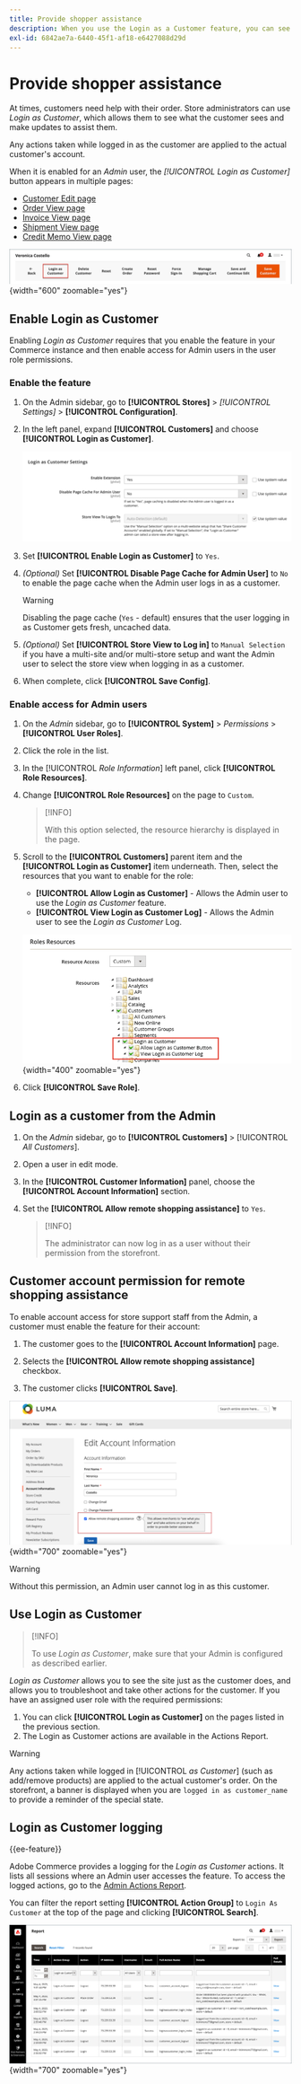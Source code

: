 ```yaml
---
title: Provide shopper assistance
description: When you use the Login as a Customer feature, you can see what the customers see and make updates on their behalf.
exl-id: 6842ae7a-6440-45f1-af18-e6427088d29d
---
```

# Provide shopper assistance

At times, customers need help with their order. Store administrators can use _Login as Customer_, which allows them to see what the customer sees and make updates to assist them.

Any actions taken while logged in as the customer are applied to the actual customer's account.

When it is enabled for an _Admin_ user, the _[!UICONTROL Login as Customer]_ button appears in multiple pages:

* [Customer Edit page](../customers/update-account.md)
* [Order View page](../stores-purchase/order-processing.md)
* [Invoice View page](../stores-purchase/invoices.md)
* [Shipment View page](../stores-purchase/shipments.md)
* [Credit Memo View page](../stores-purchase/credit-memo-create.md)

![Login As Customer](assets/login-as-customer.png){width="600" zoomable="yes"}

## Enable Login as Customer

Enabling _Login as Customer_ requires that you enable the feature in your Commerce instance and then enable access for Admin users in the user role permissions.

### Enable the feature

1. On the Admin sidebar, go to  **[!UICONTROL Stores]** > _[!UICONTROL Settings]_ > **[!UICONTROL Configuration]**.

1. In the left panel, expand **[!UICONTROL Customers]** and choose  **[!UICONTROL Login as Customer]**.

   ![Configuration options - Login as Customer](../configuration-reference/customers/assets/login-as-customer.png)

1. Set **[!UICONTROL Enable Login as Customer]** to `Yes`.

1. _(Optional)_ Set **[!UICONTROL Disable Page Cache for Admin User]** to `No` to enable the page cache when the Admin user logs in as a customer.

   >[!WARNING]
   >
   > Disabling the page cache (`Yes` - default) ensures that the user logging in as Customer gets fresh, uncached data.

1. _(Optional)_ Set **[!UICONTROL Store View to Log in]** to `Manual Selection` if you have a multi-site and/or multi-store setup and want the Admin user to select the store view when logging in as a customer.

1. When complete, click **[!UICONTROL Save Config]**.

### Enable access for Admin users

1. On the _Admin_ sidebar, go to **[!UICONTROL System]** > _Permissions_ > **[!UICONTROL User Roles]**.

1. Click the role in the list.

1. In the [!UICONTROL _Role Information_] left panel, click **[!UICONTROL Role Resources]**.

1. Change **[!UICONTROL Role Resources]** on the page to `Custom`.

   >[!INFO]
   >
   > With this option selected, the resource hierarchy is displayed in the page.

1. Scroll to the  **[!UICONTROL Customers]** parent item and the **[!UICONTROL Login as Customer]** item underneath. Then, select the resources that you want to enable for the role:

   * **[!UICONTROL Allow Login as Customer]** - Allows the Admin user to use the _Login as Customer_ feature.
   * **[!UICONTROL View Login as Customer Log]** - Allows the Admin user to see the _Login as Customer_ Log.

   ![Role Resources - Login as Customer](assets/customers-login-as-customer-role-resources.png){width="400" zoomable="yes"}

1. Click **[!UICONTROL Save Role]**.

## Login as a customer from the Admin

1. On the _Admin_ sidebar, go to **[!UICONTROL Customers]** > [!UICONTROL _All Customers_].

1. Open a user in edit mode.

1. In the **[!UICONTROL Customer Information]** panel, choose the **[!UICONTROL Account Information]** section.

1. Set the **[!UICONTROL Allow remote shopping assistance]** to `Yes`.

   >[!INFO]
   >
   >The administrator can now log in as a user without their permission from the storefront.

## Customer account permission for remote shopping assistance

To enable account access for store support staff from the Admin, a customer must enable the feature for their account:

1. The customer goes to the **[!UICONTROL Account Information]** page.

1. Selects the **[!UICONTROL Allow remote shopping assistance]** checkbox.

1. The customer clicks **[!UICONTROL Save]**.

![Account Information Page](assets/permission.png){width="700" zoomable="yes"}

>[!WARNING]
>
>Without this permission, an Admin user cannot log in as this customer.

## Use Login as Customer

>[!INFO]
>
>To use _Login as Customer_, make sure that your Admin is configured as described earlier.

_Login as Customer_ allows you to see the site just as the customer does, and allows you to troubleshoot and take other actions for the customer. If you have an assigned user role with the required permissions:

1. You can click **[!UICONTROL Login as Customer]** on the pages listed in the previous section.
1. The Login as Customer actions are available in the Actions Report.

>[!WARNING]
>
>Any actions taken while logged in [!UICONTROL _as Customer_] (such as add/remove products) are applied to the actual customer's order. On the storefront, a banner is displayed when you are `logged in as customer_name` to provide a reminder of the special state.

## Login as Customer logging

{{ee-feature}}

Adobe Commerce provides a logging for the _Login as Customer_ actions. It lists all sessions where an Admin user accesses the feature. To access the logged actions, go to the [Admin Actions Report](../systems/action-log-report.md).

You can filter the report setting **[!UICONTROL Action Group]** to `Login As Customer` at the top of the page and clicking **[!UICONTROL Search]**.

![Filter the Actions Report](assets/customers-login-as-customer-log-filter.png){width="700" zoomable="yes"}
